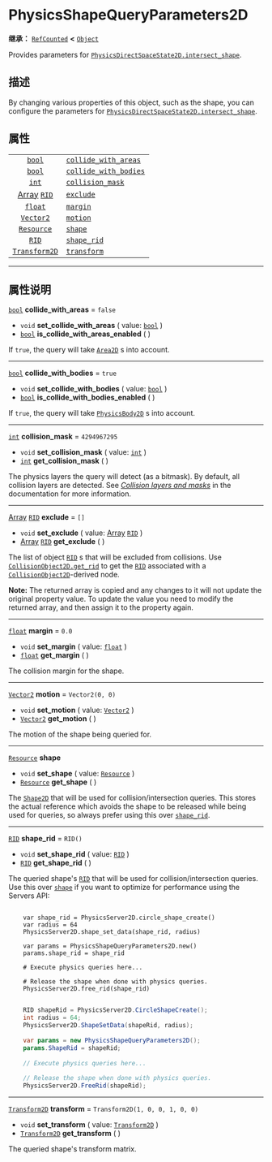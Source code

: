 <!-- ⚠ 请勿编辑本文件 ⚠ -->
<!-- 本文档使用脚本从 WeDot 引擎源码仓库生成。 -->
<!-- 生成脚本：https://github.com/WeDot-Engine/WeDot/tree/4.3/doc/tools/make_md.py； -->
<!-- 原文件：https://github.com/WeDot-Engine/WeDot/tree/4.3/doc/classes/PhysicsShapeQueryParameters2D.xml。 -->

<div id="_class_physicsshapequeryparameters2d"></div>

# PhysicsShapeQueryParameters2D

**继承：** [`RefCounted`](class_refcounted.md) **<** [`Object`](class_object.md)

Provides parameters for [`PhysicsDirectSpaceState2D.intersect_shape`](#class_physicsdirectspacestate2d_method_intersect_shape).

## 描述

By changing various properties of this object, such as the shape, you can configure the parameters for [`PhysicsDirectSpaceState2D.intersect_shape`](#class_physicsdirectspacestate2d_method_intersect_shape).

## 属性

|||
|:-:|:--|
| [`bool`](class_bool.md)                       | [`collide_with_areas`](#class_physicsshapequeryparameters2d_property_collide_with_areas)   | ``false``                         |
| [`bool`](class_bool.md)                       | [`collide_with_bodies`](#class_physicsshapequeryparameters2d_property_collide_with_bodies) | ``true``                          |
| [`int`](class_int.md)                         | [`collision_mask`](#class_physicsshapequeryparameters2d_property_collision_mask)           | ``4294967295``                    |
| [Array](class_array.md) [`RID`](class_rid.md) | [`exclude`](#class_physicsshapequeryparameters2d_property_exclude)                         | ``[]``                            |
| [`float`](class_float.md)                     | [`margin`](#class_physicsshapequeryparameters2d_property_margin)                           | ``0.0``                           |
| [`Vector2`](class_vector2.md)                 | [`motion`](#class_physicsshapequeryparameters2d_property_motion)                           | ``Vector2(0, 0)``                 |
| [`Resource`](class_resource.md)               | [`shape`](#class_physicsshapequeryparameters2d_property_shape)                             |                                   |
| [`RID`](class_rid.md)                         | [`shape_rid`](#class_physicsshapequeryparameters2d_property_shape_rid)                     | ``RID()``                         |
| [`Transform2D`](class_transform2d.md)         | [`transform`](#class_physicsshapequeryparameters2d_property_transform)                     | ``Transform2D(1, 0, 0, 1, 0, 0)`` |

<!-- rst-class:: classref-section-separator -->

---

## 属性说明

<div id="_class_physicsshapequeryparameters2d_property_collide_with_areas"></div>

[`bool`](class_bool.md) **collide_with_areas** = ``false`` <div id="class_physicsshapequeryparameters2d_property_collide_with_areas"></div>

- `void` **set_collide_with_areas** ( value: [`bool`](class_bool.md) )
- [`bool`](class_bool.md) **is_collide_with_areas_enabled** ( )

If `true`, the query will take [`Area2D`](class_area2d.md) s into account.

<!-- rst-class:: classref-item-separator -->

---

<div id="_class_physicsshapequeryparameters2d_property_collide_with_bodies"></div>

[`bool`](class_bool.md) **collide_with_bodies** = ``true`` <div id="class_physicsshapequeryparameters2d_property_collide_with_bodies"></div>

- `void` **set_collide_with_bodies** ( value: [`bool`](class_bool.md) )
- [`bool`](class_bool.md) **is_collide_with_bodies_enabled** ( )

If `true`, the query will take [`PhysicsBody2D`](class_physicsbody2d.md) s into account.

<!-- rst-class:: classref-item-separator -->

---

<div id="_class_physicsshapequeryparameters2d_property_collision_mask"></div>

[`int`](class_int.md) **collision_mask** = ``4294967295`` <div id="class_physicsshapequeryparameters2d_property_collision_mask"></div>

- `void` **set_collision_mask** ( value: [`int`](class_int.md) )
- [`int`](class_int.md) **get_collision_mask** ( )

The physics layers the query will detect (as a bitmask). By default, all collision layers are detected. See [*Collision layers and masks*](../tutorials/physics/physics_introduction.md#collision-layers-and-masks) in the documentation for more information.

<!-- rst-class:: classref-item-separator -->

---

<div id="_class_physicsshapequeryparameters2d_property_exclude"></div>

[Array](class_array.md) [`RID`](class_rid.md) **exclude** = ``[]`` <div id="class_physicsshapequeryparameters2d_property_exclude"></div>

- `void` **set_exclude** ( value: [Array](class_array.md) [`RID`](class_rid.md) )
- [Array](class_array.md) [`RID`](class_rid.md) **get_exclude** ( )

The list of object [`RID`](class_rid.md) s that will be excluded from collisions. Use [`CollisionObject2D.get_rid`](#class_collisionobject2d_method_get_rid) to get the [`RID`](class_rid.md) associated with a [`CollisionObject2D`](class_collisionobject2d.md)-derived node.

 **Note:** The returned array is copied and any changes to it will not update the original property value. To update the value you need to modify the returned array, and then assign it to the property again.

<!-- rst-class:: classref-item-separator -->

---

<div id="_class_physicsshapequeryparameters2d_property_margin"></div>

[`float`](class_float.md) **margin** = ``0.0`` <div id="class_physicsshapequeryparameters2d_property_margin"></div>

- `void` **set_margin** ( value: [`float`](class_float.md) )
- [`float`](class_float.md) **get_margin** ( )

The collision margin for the shape.

<!-- rst-class:: classref-item-separator -->

---

<div id="_class_physicsshapequeryparameters2d_property_motion"></div>

[`Vector2`](class_vector2.md) **motion** = ``Vector2(0, 0)`` <div id="class_physicsshapequeryparameters2d_property_motion"></div>

- `void` **set_motion** ( value: [`Vector2`](class_vector2.md) )
- [`Vector2`](class_vector2.md) **get_motion** ( )

The motion of the shape being queried for.

<!-- rst-class:: classref-item-separator -->

---

<div id="_class_physicsshapequeryparameters2d_property_shape"></div>

[`Resource`](class_resource.md) **shape** <div id="class_physicsshapequeryparameters2d_property_shape"></div>

- `void` **set_shape** ( value: [`Resource`](class_resource.md) )
- [`Resource`](class_resource.md) **get_shape** ( )

The [`Shape2D`](class_shape2d.md) that will be used for collision/intersection queries. This stores the actual reference which avoids the shape to be released while being used for queries, so always prefer using this over [`shape_rid`](#class_physicsshapequeryparameters2d_property_shape_rid).

<!-- rst-class:: classref-item-separator -->

---

<div id="_class_physicsshapequeryparameters2d_property_shape_rid"></div>

[`RID`](class_rid.md) **shape_rid** = ``RID()`` <div id="class_physicsshapequeryparameters2d_property_shape_rid"></div>

- `void` **set_shape_rid** ( value: [`RID`](class_rid.md) )
- [`RID`](class_rid.md) **get_shape_rid** ( )

The queried shape's [`RID`](class_rid.md) that will be used for collision/intersection queries. Use this over [`shape`](#class_physicsshapequeryparameters2d_property_shape) if you want to optimize for performance using the Servers API:



```gdscript

    var shape_rid = PhysicsServer2D.circle_shape_create()
    var radius = 64
    PhysicsServer2D.shape_set_data(shape_rid, radius)
    
    var params = PhysicsShapeQueryParameters2D.new()
    params.shape_rid = shape_rid
    
    # Execute physics queries here...
    
    # Release the shape when done with physics queries.
    PhysicsServer2D.free_rid(shape_rid)
```

```csharp

    RID shapeRid = PhysicsServer2D.CircleShapeCreate();
    int radius = 64;
    PhysicsServer2D.ShapeSetData(shapeRid, radius);
    
    var params = new PhysicsShapeQueryParameters2D();
    params.ShapeRid = shapeRid;
    
    // Execute physics queries here...
    
    // Release the shape when done with physics queries.
    PhysicsServer2D.FreeRid(shapeRid);
```







<!-- rst-class:: classref-item-separator -->

---

<div id="_class_physicsshapequeryparameters2d_property_transform"></div>

[`Transform2D`](class_transform2d.md) **transform** = ``Transform2D(1, 0, 0, 1, 0, 0)`` <div id="class_physicsshapequeryparameters2d_property_transform"></div>

- `void` **set_transform** ( value: [`Transform2D`](class_transform2d.md) )
- [`Transform2D`](class_transform2d.md) **get_transform** ( )

The queried shape's transform matrix.

[^virtual]: 本方法通常需要用户覆盖才能生效。
[^const]: 本方法无副作用，不会修改该实例的任何成员变量。
[^vararg]: 本方法除了能接受在此处描述的参数外，还能够继续接受任意数量的参数。
[^constructor]: 本方法用于构造某个类型。
[^static]: 调用本方法无需实例，可直接使用类名进行调用。
[^operator]: 本方法描述的是使用本类型作为左操作数的有效运算符。
[^bitfield]: 这个值是由下列位标志构成位掩码的整数。
[^void]: 无返回值。
